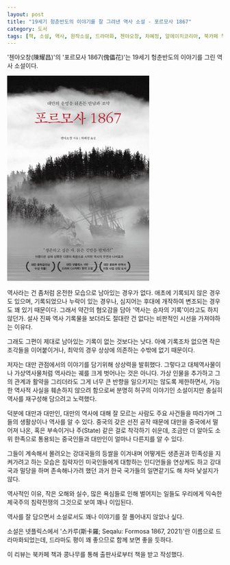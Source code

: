 ```yaml
---
layout: post
title: "19세기 헝춘반도의 이야기를 잘 그려낸 역사 소설 - 포르모사 1867"
category: 도서
tags: [책, 소설, 역사, 원작소설, 드라마화, 첸야오창, 차혜정, 알에이치코리아, 북카페 책과 콩나무, 서평]
---
```


'첸야오창(陳耀昌)'의
'포르모사 1867(傀儡花)'는
19세기 헝춘반도의 이야기를 그린 역사 소설이다.

![표지](/images/book/puppet-flower-book-h480.jpg)

역사라는 건 좀처럼 온전한 모습으로 남아있는 경우가 없다.
애초에 기록되지 않은 경우도 있으며,
기록되었으나 누락이 있는 경우나,
심지어는 후대에 개작하여 변조되는 경우도 꽤 있기 때문이다.
그래서 약간의 혐오감을 담아 '역사는 승자의 기록'이라고도 하지 않던가.
설사 진짜 역사 기록물을 보더라도 절대란 건 없다는 비판적인 시선을 가져야하는 이유다.

그래도 그편이 제대로 남아있는 기록이 없는 것보다는 낫다.
아예 기록조차 없으면 작은 조각들을 이어붙이거나,
최악의 경우 상상에 의존하는 수밖에 없기 때문이다.

저자는 대만 관점에서의 이야기를 담기위해 상상력을 발휘했다.
그렇다고 대체역사물이나 가상역사물처럼 역사라는 궤를 크게 벗어나는 것은 아니다.
가상 인물을 추가하고 그의 관계과 활약을 그리더라도 그게 너무 큰 반향을 일으키지는 않도록 제한하면서,
가능한 역사적 사실을 훼손하지 않으려 함으로써
분명히 허구의 이야기인 소설이지만
충실히 역사를 재구성해 담으려고 노력했다.

덕분에 대만과 대만인, 대만의 역사에 대해 잘 모르는 사람도
주요 사건들을 따라가며 그들의 생활상이나 역사를 알 수 있다.
중국의 갖은 선전 공작 때문에 대만을 중국에서 떨어져 나온, 혹은 부속이거나 주(State) 같은 걸로 착각하기 쉬운데,
조금만 더 알아도 소위 한족으로 통용되는 중국인들과 대만인이 얼마나 다른지를 알 수 있다.

그들이 계속해서 몰려오는 강대국들의 등쌀을 이겨내며
어떻게든 생존권과 민족성을 지켜가려고 하는 모습은
침략자인 미국인들에게 대항하는 인디언들을 연상케도 하고
강대국과 밀당을 하며 존속해나가려 했던 과거 한국 국가들의 일면같기도 해 차마 낯설지가 않다.

역사적인 이유,
작은 오해와 실수,
많은 욕심들로 인해 벌어지는 일들도
우리에게 익숙한 제국주의 침략전쟁의 그것으로 보여 꽤나 이입된다.

역사를 잘 담으면서 소설로서도 꽤나 이야기를 잘 풀어내지 않았나 싶다.

소설은 넷플릭스에서 '스카루(斯卡羅; Seqalu: Formosa 1867, 2021)'란 이름으로 드라마화되었는데,
드라마도 평이 꽤 좋으므로 함께 보면 좋을 듯하다.



<div class="im im-info">
이 리뷰는 북카페 책과 콩나무를 통해 출판사로부터 책을 받고 작성했다.
</div>

